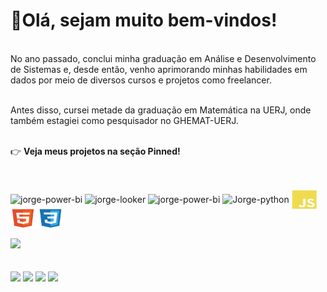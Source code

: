 <!-- Intro -->
# :high_brightness:Olá, sejam muito bem-vindos! 

<br>
No ano passado, conclui minha graduação em Análise e Desenvolvimento de Sistemas e, desde então, venho aprimorando minhas habilidades em dados por meio de diversos cursos e projetos como freelancer. <br><br>

Antes disso, cursei metade da graduação em Matemática na UERJ, onde também estagiei como pesquisador no GHEMAT-UERJ. <br><br>

:point_right: __Veja meus projetos na seção Pinned!__ <br><br>

<!-- Tecnologias --> 
</div>
  <div style="display: inline_block"><br>
    <img align="center" alt="jorge-power-bi" height="30" width="40" src="https://upload.wikimedia.org/wikipedia/commons/thumb/c/cf/New_Power_BI_Logo.svg/1200px-New_Power_BI_Logo.svg.png">
    <img align="center" alt="jorge-looker" height="30" width="40" src="https://www.svgrepo.com/show/354012/looker-icon.svg">
    <img align="center" alt="jorge-power-bi" height="30" width="40" src="https://www.gstatic.com/analytics-suite/header/suite/v2/ic_analytics.svg">   
    <img align="center" alt="Jorge-python" height="30" width="40" src="https://icongr.am/devicon/python-original.svg?size=128&color=currentColor">  
    <img align="center" alt="Jorge-Js" height="30" width="40" src="https://raw.githubusercontent.com/devicons/devicon/master/icons/javascript/javascript-plain.svg">
    <img align="center" alt="Jorge-HTML" height="30" width="40" src="https://raw.githubusercontent.com/devicons/devicon/master/icons/html5/html5-original.svg">
    <img align="center" alt="Jorge-CSS" height="30" width="40" src="https://raw.githubusercontent.com/devicons/devicon/master/icons/css3/css3-original.svg">
    <img(RETIREI) align="center" alt="Jorge-sass" height="30" width="40" src="https://cdn.jsdelivr.net/gh/devicons/devicon/icons/sass/sass-original.svg"> 
    </div>

</br>
<!-- Git Hub Stats -->
<div>
  <img height="180em" src ="https://github-readme-stats.vercel.app/api?username=JorgeFerreira09&show_icons=true&theme=dark">
 </div>
 
 <br>
 </br>
 
 <div> 
 <a href=https://www.youtube.com/channel/UCrqFnB9HOh9HST8EhH9a-aA target="_blank"><img src="https://img.shields.io/badge/YouTube-FF0000?style=for-the-badge&logo=youtube&logoColor=white" target="_blank"></a>
  <a href="https://instagram.com/ferreira081993/" target="_blank"><img src="https://img.shields.io/badge/-Instagram-%23E4405F?style=for-the-badge&logo=instagram&logoColor=white" target="_blank"></a>
  <a href = "mailto:ferreirafilho081993@gmail.com"><img src="https://img.shields.io/badge/-Gmail-%23333?style=for-the-badge&logo=gmail&logoColor=white" target="_blank"></a>
  <a href="https://www.linkedin.com/in/jorge-digital-analytics/" target="_blank"><img src="https://img.shields.io/badge/-LinkedIn-%230077B5?style=for-the-badge&logo=linkedin&logoColor=white" target="_blank"></a> 
</div>

